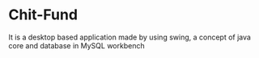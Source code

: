 # Chit-Fund
It is a desktop based application made by using swing, a concept of java core and database in MySQL workbench
